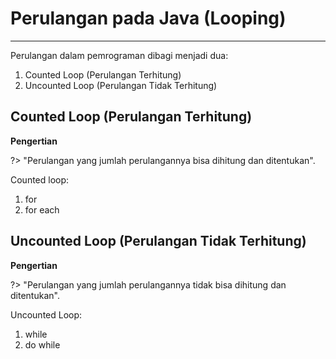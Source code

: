 # Perulangan pada Java (Looping)

---

Perulangan dalam pemrograman dibagi menjadi dua:

1. Counted Loop (Perulangan Terhitung)
2. Uncounted Loop (Perulangan Tidak Terhitung)



## Counted Loop (Perulangan Terhitung)

**Pengertian**

?> "Perulangan yang jumlah perulangannya bisa dihitung dan ditentukan".



Counted loop:

1. for
2. for each



## Uncounted Loop (Perulangan Tidak Terhitung)

**Pengertian**

?> "Perulangan yang jumlah perulangannya tidak bisa dihitung dan ditentukan".



Uncounted Loop:

1. while
2. do while

